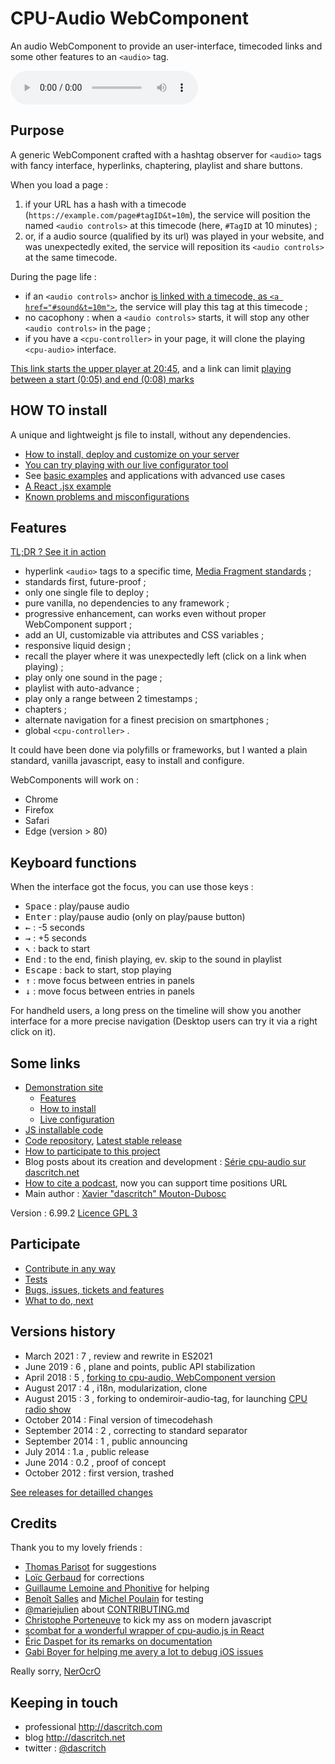 CPU-Audio WebComponent
======================

An audio WebComponent to provide an user-interface, timecoded links and some other features to an `<audio>` tag.

<!-- calling the webcomponent -->
<cpu-audio 
    title="Au carnaval avec Samba Résille (2003)"
    poster="https://dascritch.net/vrac/.blog2/entendu/.1404-SambaResille_m.jpg"
    canonical="https://dascritch.net/post/2014/04/08/Au-Carnaval-avec-Samba-R%C3%A9sille"
    twitter="@dascritch"
    >
    <audio controls id="sound">
        <source src="https://dascritch.net/vrac/sonores/podcast/1404-SambaResille2003.mp3" type="audio/mpeg">
    </audio>
    <!-- {% include no_component_message.html %} -->
</cpu-audio>


Purpose
-------

A generic WebComponent crafted with a hashtag observer for `<audio>` tags with fancy interface, hyperlinks, chaptering, playlist and share buttons.

When you load a page :

1. if your URL has a hash with a timecode (`https://example.com/page#tagID&t=10m`), the service will position the named `<audio controls>` at this timecode (here, `#TagID` at 10 minutes) ;
2. or, if a audio source (qualified by its url) was played in your website, and was unexpectedly exited, the service will reposition its `<audio controls>` at the same timecode.

During the page life :

* if an `<audio controls>` anchor <a href="#sound&t=10m">is linked with a timecode, as `<a href="#sound&t=10m">`</a>, the service will play this tag at this timecode ;
* no cacophony : when a `<audio controls>` starts, it will stop any other `<audio controls>` in the page ;
* if you have a `<cpu-controller>` in your page, it will clone the playing `<cpu-audio>` interface.

<a href="#sound&t=20m45s">This link starts the upper player at 20:45</a>, and a link can limit <a href="#sound&t=5s,7s">playing between a start (0:05) and end (0:08) marks</a>


HOW TO install
--------------

A unique and lightweight js file to install, without any dependencies.

* [How to install, deploy and customize on your server](https://dascritch.github.io/cpu-audio/INSTALL)
* [You can try playing with our live configurator tool](https://dascritch.github.io/cpu-audio/applications/live_config.html)
* See [basic examples](https://dascritch.github.io/cpu-audio/examples.html) and applications with advanced use cases
* [A React .jsx example](https://github.com/dascritch/cpu-audio/blob/master/examples/Call_from_React.jsx)
* [Known problems and misconfigurations](https://github.com/dascritch/cpu-audio/blob/master/TROUBLESHOOTING.md)


Features
---------

[TL;DR ? See it in action](https://dascritch.github.io/cpu-audio/FEATURES)

* hyperlink `<audio>` tags to a specific time, [Media Fragment standards](https://www.w3.org/TR/media-frags/) ;
* standards first, future-proof ;
* only one single file to deploy ;
* pure vanilla, no dependencies to any framework ;
* progressive enhancement, can works even without proper WebComponent support ;
* add an UI, customizable via attributes and CSS variables ;
* responsive liquid design ;
* recall the player where it was unexpectedly left (click on a link when playing) ;
* play only one sound in the page ;
* playlist with auto-advance ;
* play only a range between 2 timestamps ;
* chapters ;
* alternate navigation for a finest precision on smartphones ;
* global `<cpu-controller>` .

It could have been done via polyfills or frameworks, but I wanted a plain standard, vanilla javascript, easy to install and configure.

WebComponents will work on : 

* Chrome
* Firefox
* Safari
* Edge (version > 80) 


Keyboard functions
------------------

When the interface got the focus, you can use those keys :

* <kbd>Space</kbd> : play/pause audio
* <kbd>Enter</kbd> : play/pause audio (only on play/pause button)
* <kbd>←</kbd> : -5 seconds
* <kbd>→</kbd> : +5 seconds
* <kbd>↖</kbd> : back to start
* <kbd>End</kbd> : to the end, finish playing, ev. skip to the sound in playlist
* <kbd>Escape</kbd> : back to start, stop playing
* <kbd>↑</kbd> : move focus between entries in panels
* <kbd>↓</kbd> : move focus between entries in panels

For handheld users, a long press on the timeline will show you another interface for a more precise navigation (Desktop users can try it via a right click on it).


Some links
----------

* [Demonstration site](https://dascritch.github.io/cpu-audio/)
    * [Features](https://dascritch.github.io/cpu-audio/FEATURES)
    * [How to install](https://dascritch.github.io/cpu-audio/INSTALL)
    * [Live configuration](https://dascritch.github.io/cpu-audio/applications/live_config.html)
* [JS installable code](https://github.com/dascritch/cpu-audio/build/cpu-audio.js) 
* [Code repository](https://github.com/dascritch/cpu-audio/), [Latest stable release](https://github.com/dascritch/cpu-audio/releases/latest)
* [How to participate to this project](https://github.com/dascritch/cpu-audio/blob/master/CONTRIBUTING.md)
* Blog posts about its creation and development : [Série cpu-audio sur dascritch.net](https://dascritch.net/serie/cpu-audio)
* [How to cite a podcast](https://www.buzzsprout.com/blog/cite-podcast), now you can support time positions URL
* Main author : [Xavier "dascritch" Mouton-Dubosc](http://dascritch.com)

Version : 6.99.2 [Licence GPL 3](LICENSE)


Participate
-----------

* [Contribute in any way](https://github.com/dascritch/cpu-audio/blob/master/CONTRIBUTING.md)
* [Tests](tests/tests-minimal.html)
* [Bugs, issues, tickets and features](https://github.com/dascritch/cpu-audio/issues)
* [What to do, next](https://github.com/dascritch/cpu-audio/blob/master/TODO.md)


Versions history
----------------

* March 2021 : 7 , review and rewrite in ES2021
* June 2019 : 6 , plane and points, public API stabilization
* April 2018 : 5 , [forking to cpu-audio, WebComponent version](https://github.com/dascritch/ondemiroir-audio-tag/issues/7#issuecomment-382043789)
* August 2017 : 4 , i18n, modularization, clone
* August 2015 : 3 , forking to ondemiroir-audio-tag, for launching [CPU radio show](http://cpu.pm)
* October 2014 : Final version of timecodehash
* September 2014 : 2 , correcting to standard separator
* September 2014 : 1 , public announcing
* July 2014 : 1.a , public release
* June 2014 : 0.2 , proof of concept
* October 2012 : first version, trashed

[See releases for detailled changes](https://github.com/dascritch/cpu-audio/releases)


Credits
-------

Thank you to my lovely friends :
* [Thomas Parisot](https://oncletom.io/) for suggestions
* [Loïc Gerbaud](https://github.com/chibani) for corrections
* [Guillaume Lemoine and Phonitive](http://www.phonitive.fr/) for helping
* [Benoît Salles](https://twitter.com/infestedgrunt) and [Michel Poulain](https://twitter.com/MichelPoulain) for testing
* [@mariejulien](https://twitter.com/mariejulien/status/1047827583126183937) about [CONTRIBUTING.md](https://github.com/dascritch/cpu-audio/blob/master/CONTRIBUTING.md)
* [Christophe Porteneuve](https://twitter.com/porteneuve) to kick my ass on modern javascript
* [scombat for a wonderful wrapper of cpu-audio.js in React](https://github.com/scombat/react-cpu-audio)
* [Éric Daspet for its remarks on documentation](https://github.com/edas)
* [Gabi Boyer for helping me avery a lot to debug iOS issues](https://twitter.com/GabiBoyer)

Really sorry, [NerOcrO](https://github.com/NerOcrO)


Keeping in touch
----------------

* professional <http://dascritch.com>
* blog <http://dascritch.net>
* twitter : [@dascritch](https://twitter.com/dascritch)

<!-- {% include footer.html %} -->
